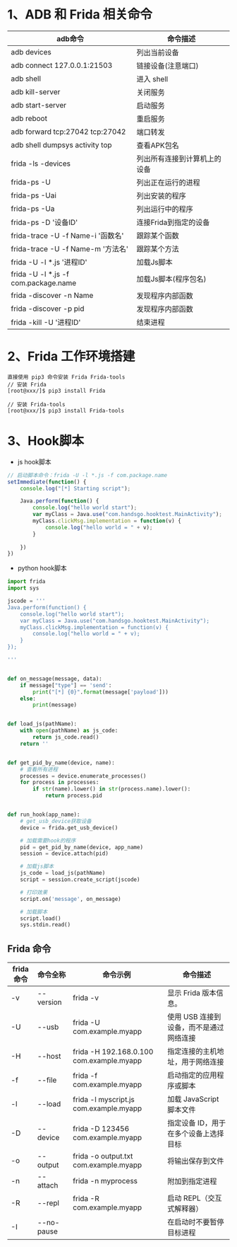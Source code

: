 # 1、ADB 和 Frida 相关命令

| adb命令                                 | 命令描述           |
|---------------------------------------|----------------|
| adb devices                           | 列出当前设备         |
| adb connect 127.0.0.1:21503           | 链接设备(注意端口)     |
| adb shell                             | 进入 shell       |
| adb kill-server                       | 关闭服务           |
| adb start-server                      | 启动服务           |
| adb reboot                            | 重启服务           |
| adb forward tcp:27042 tcp:27042       | 端口转发           |
| adb shell dumpsys activity top        | 查看APK包名        |
| frida -ls -devices	                   | 列出所有连接到计算机上的设备 |
| frida-ps -U	                          | 列出正在运行的进程      |
| frida-ps -Uai	                        | 列出安装的程序        |
| frida-ps -Ua	                         | 列出运行中的程序       |
| frida-ps -D '设备ID'	                   | 连接Frida到指定的设备  |
| frida-trace -U -f Name-i '函数名'	       | 跟踪某个函数         |
| frida-trace -U -f Name-m '方法名'	       | 跟踪某个方法         |
| frida -U -l *.js '进程ID'	              | 加载Js脚本         |
| frida -U -l *.js -f com.package.name	 | 加载Js脚本(程序包名)   |
| frida -discover -n Name	              | 发现程序内部函数       |
| frida -discover -p pid	               | 发现程序内部函数       |
| frida -kill -U '进程ID'	                | 结束进程           |


# 2、Frida 工作环境搭建
```shell
直接使用 pip3 命令安装 Frida Frida-tools
// 安装 Frida 
[root@xxx/]$ pip3 install Frida

// 安装 Frida-tools
[root@xxx/]$ pip3 install Frida-tools
```


# 3、Hook脚本
- js hook脚本
```javascript
// 启动脚本命令：frida -U -l *.js -f com.package.name
setImmediate(function() {
    console.log("[*] Starting script");

    Java.perform(function() {
        console.log("hello world start");
        var myClass = Java.use("com.handsgo.hooktest.MainActivity");
        myClass.clickMsg.implementation = function(v) {
            console.log("hello world = " + v);
        }
      
    })
})
```
- python hook脚本
```python
import frida
import sys

jscode = '''
Java.perform(function() {
    console.log("hello world start");
    var myClass = Java.use("com.handsgo.hooktest.MainActivity");
    myClass.clickMsg.implementation = function(v) {
        console.log("hello world = " + v);
    }
});

'''


def on_message(message, data):
    if message["type"] == 'send':
        print("[*] {0}".format(message['payload']))
    else:
        print(message)


def load_js(pathName):
    with open(pathName) as js_code:
        return js_code.read()
    return ''


def get_pid_by_name(device, name):
    # 查看所有进程
    processes = device.enumerate_processes()
    for process in processes:
        if str(name).lower() in str(process.name).lower():
            return process.pid


def run_hook(app_name):
    # get_usb_device获取设备
    device = frida.get_usb_device()

    # 加载需要hook的程序
    pid = get_pid_by_name(device, app_name)
    session = device.attach(pid)

    # 加载js脚本
    js_code = load_js(pathName)
    script = session.create_script(jscode)

    # 打印效果
    script.on('message', on_message)

    # 加载脚本
    script.load()
    sys.stdin.read()
```

## Frida 命令
| frida命令 | 命令全称     | 命令示例 | 命令描述                |
|---------|----------|-----|---------------------|
| -v     | --version | frida -v    | 显示 Frida 版本信息。      |
| -U  | --usb    |  frida -U com.example.myapp  | 使用 USB 连接到设备，而不是通过网络连接 |
| -H  | --host   |  frida -H 192.168.0.100 com.example.myapp | 指定连接的主机地址，用于网络连接    |
| -f  | --file   |  frida -f com.example.myapp  | 启动指定的应用程序或脚本   |
| -l  | --load   |  frida -l myscript.js com.example.myapp |  加载 JavaScript 脚本文件 |
| -D  | --device | frida -D 123456 com.example.myapp   |  指定设备 ID，用于在多个设备上选择目标 |
| -o  | --output | frida -o output.txt com.example.myapp   |  将输出保存到文件                   |
| -n  | --attach | frida -n myprocess   |   附加到指定进程  |
| -R  | --repl | frida -R com.example.myapp |  启动 REPL（交互式解释器） |
| -I  | --no-pause |    | 在启动时不要暂停目标进程 |